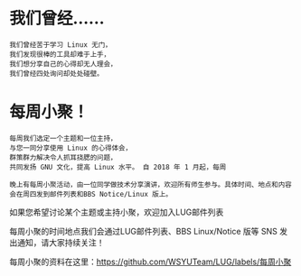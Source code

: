 

# 我们曾经…… #

    我们曾经苦于学习 Linux 无门，
    我们发现很棒的工具却难于上手，
    我们想分享自己的心得却无人理会，
    我们曾经四处询问却处处碰壁。

# 每周小聚！ #

    每周我们选定一个主题和一位主持，
    与您一同分享使用 Linux 的心得体会，
    群策群力解决令人抓耳挠腮的问题，
    共同发扬 GNU 文化，提高 Linux 水平。 自 2018 年 1 月起，每周
    
    晚上有每周小聚活动，由一位同学做技术分享演讲，欢迎所有师生参与。具体时间、地点和内容会在周四发到邮件列表和BBS Notice/Linux 版上。

如果您希望讨论某个主题或主持小聚，欢迎加入LUG邮件列表

每周小聚的时间地点我们会通过LUG邮件列表、BBS Linux/Notice 版等 SNS 发出通知，请大家持续关注！

每周小聚的资料在这里：https://github.com/WSYUTeam/LUG/labels/每周小聚
